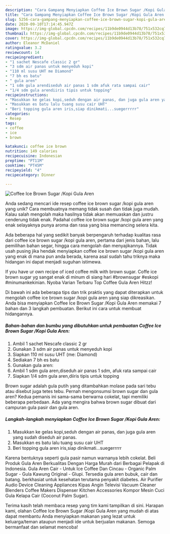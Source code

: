 ```yaml
---
description: "Cara Gampang Menyiapkan Coffee Ice Brown Sugar /Kopi Gula Aren yang Bikin Ngiler"
title: "Cara Gampang Menyiapkan Coffee Ice Brown Sugar /Kopi Gula Aren yang Bikin Ngiler"
slug: 5256-cara-gampang-menyiapkan-coffee-ice-brown-sugar-kopi-gula-aren-yang-bikin-ngiler
date: 2020-09-10T17:14:45.947Z
image: https://img-global.cpcdn.com/recipes/11b9de0944d13b78/751x532cq70/coffee-ice-brown-sugar-kopi-gula-aren-foto-resep-utama.jpg
thumbnail: https://img-global.cpcdn.com/recipes/11b9de0944d13b78/751x532cq70/coffee-ice-brown-sugar-kopi-gula-aren-foto-resep-utama.jpg
cover: https://img-global.cpcdn.com/recipes/11b9de0944d13b78/751x532cq70/coffee-ice-brown-sugar-kopi-gula-aren-foto-resep-utama.jpg
author: Eleanor McDaniel
ratingvalue: 3.2
reviewcount: 14
recipeingredient:
- "1 sachet Nescafe classic 2 gr"
- "3 sdm air panas untuk menyeduh kopi"
- "110 ml susu UHT me Diamond"
- "7 bh es batu"
- " gula aren"
- "1 sdm gula arendiseduh air panas 1 sdm afuk rata sampai cair"
- "1/4 sdm gula arendiiris tipis untuk topping"
recipeinstructions:
- "Masukkan ke gelas kopi,seduh dengan air panas, dan juga gula aren yang sudah diseduh air panas."
- "Masukkan es batu lalu tuang susu cair UHT"
- "Beri topping gula aren iris,siap dinikmati...suegerrrrr"
categories:
- Resep
tags:
- coffee
- ice
- brown

katakunci: coffee ice brown 
nutrition: 149 calories
recipecuisine: Indonesian
preptime: "PT11M"
cooktime: "PT45M"
recipeyield: "4"
recipecategory: Dinner

---
```



![Coffee Ice Brown Sugar /Kopi Gula Aren](https://img-global.cpcdn.com/recipes/11b9de0944d13b78/751x532cq70/coffee-ice-brown-sugar-kopi-gula-aren-foto-resep-utama.jpg)

Anda sedang mencari ide resep coffee ice brown sugar /kopi gula aren yang unik? Cara membuatnya memang tidak susah dan tidak juga mudah. Kalau salah mengolah maka hasilnya tidak akan memuaskan dan justru cenderung tidak enak. Padahal coffee ice brown sugar /kopi gula aren yang enak selayaknya punya aroma dan rasa yang bisa memancing selera kita.

Ada beberapa hal yang sedikit banyak berpengaruh terhadap kualitas rasa dari coffee ice brown sugar /kopi gula aren, pertama dari jenis bahan, lalu pemilihan bahan segar, hingga cara mengolah dan menyajikannya. Tidak usah pusing jika hendak menyiapkan coffee ice brown sugar /kopi gula aren yang enak di mana pun anda berada, karena asal sudah tahu triknya maka hidangan ini dapat menjadi suguhan istimewa.

If you have ur own recipe of iced coffee milk with brown sugar. Coffe ice brown sugar yg sangat enak di minum di siang hari #brownsugar #eskopi #minumankekinian. Nyoba Varian Terbaru Top Coffee Gula Aren Hitzz!


Di bawah ini ada beberapa tips dan trik praktis yang dapat diterapkan untuk mengolah coffee ice brown sugar /kopi gula aren yang siap dikreasikan. Anda bisa menyiapkan Coffee Ice Brown Sugar /Kopi Gula Aren memakai 7 bahan dan 3 langkah pembuatan. Berikut ini cara untuk membuat hidangannya.

<!--inarticleads1-->

##### Bahan-bahan dan bumbu yang dibutuhkan untuk pembuatan Coffee Ice Brown Sugar /Kopi Gula Aren:

1. Ambil 1 sachet Nescafe classic 2 gr
1. Gunakan 3 sdm air panas untuk menyeduh kopi
1. Siapkan 110 ml susu UHT (me: Diamond)
1. Sediakan 7 bh es batu
1. Gunakan  gula aren:
1. Ambil 1 sdm gula aren,diseduh air panas 1 sdm, afuk rata sampai cair
1. Siapkan 1/4 sdm gula aren,diiris tipis untuk topping


Brown sugar adalah gula putih yang ditambahkan molase pada sari tebu atau disebut juga tetes tebu. Pernah mengonsumsi brown sugar dan gula aren? Kedua pemanis ini sama-sama berwarna cokelat, tapi memiliki beberapa perbedaan. Ada yang mengira bahwa brown sugar dibuat dari campuran gula pasir dan gula aren. 

<!--inarticleads2-->

##### Langkah-langkah menyiapkan Coffee Ice Brown Sugar /Kopi Gula Aren:

1. Masukkan ke gelas kopi,seduh dengan air panas, dan juga gula aren yang sudah diseduh air panas.
1. Masukkan es batu lalu tuang susu cair UHT
1. Beri topping gula aren iris,siap dinikmati...suegerrrrr


Karena bentuknya seperti gula pasir namun warnanya lebih cokelat. Beli Produk Gula Aren Berkualitas Dengan Harga Murah dari Berbagai Pelapak di Indonesia. Gula Aren Cair - Untuk Ice Coffee Dan Cincau - Organic Palm Sugar - Gula Kawung Original - Glupi. Tersedia gula aren bubuk, cair dan batang. berkhasiat untuk kesehatan terutama penyakit diabetes. Air Purifier Audio Device Cleaning Appliances Kipas Angin Televisi Vacuum Cleaner Blenders Coffee Makers Dispenser Kitchen Accessories Kompor Mesin Cuci Gula Kelapa Cair (Coconut Palm Sugar). 

Terima kasih telah membaca resep yang tim kami tampilkan di sini. Harapan kami, olahan Coffee Ice Brown Sugar /Kopi Gula Aren yang mudah di atas dapat membantu Anda menyiapkan makanan yang lezat untuk keluarga/teman ataupun menjadi ide untuk berjualan makanan. Semoga bermanfaat dan selamat mencoba!
